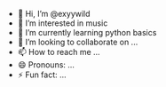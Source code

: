 - 👋 Hi, I’m @exyywild
- 👀 I’m interested in music
- 🌱 I’m currently learning python basics
- 💞️ I’m looking to collaborate on ...
- 📫 How to reach me ...
- 😄 Pronouns: ...
- ⚡ Fun fact: ...

<!---
exyywild/exyywild is a ✨ special ✨ repository because its `README.md` (this file) appears on your GitHub profile.
You can click the Preview link to take a look at your changes.
--->
